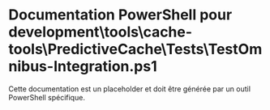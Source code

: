 # Documentation PowerShell pour development\tools\cache-tools\PredictiveCache\Tests\TestOmnibus-Integration.ps1

Cette documentation est un placeholder et doit être générée par un outil PowerShell spécifique.
